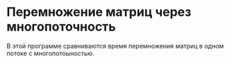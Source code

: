# Перемножение матриц через многопоточность
В этой программе сравниваются время перемножения матриц в одном потоке с многопотоыностью.
